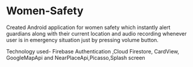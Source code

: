 # Women-Safety


Created Android application for women safety which instantly
alert guardians along with their current location and audio recording
whenever user is in emergency situation just by pressing volume
button.

Technology used- Firebase Authentication ,Cloud Firestore, CardView, GoogleMapApi and NearPlaceApi,Picasso,Splash screen
